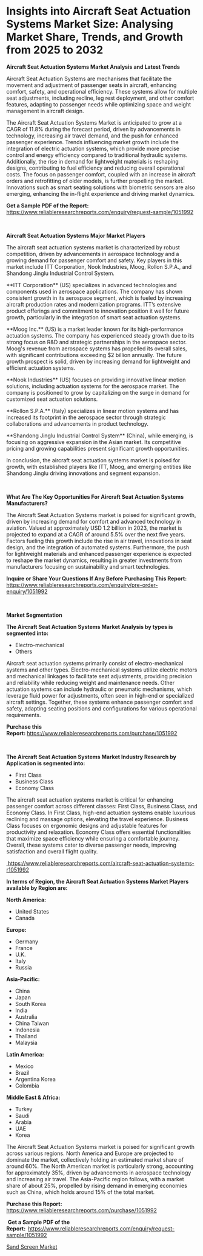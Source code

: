 <p><h1>Insights into Aircraft Seat Actuation Systems Market Size: Analysing Market Share, Trends, and Growth from 2025 to 2032</h1></p><p><strong>Aircraft Seat Actuation Systems Market Analysis and Latest Trends</strong></p>
<p><p>Aircraft Seat Actuation Systems are mechanisms that facilitate the movement and adjustment of passenger seats in aircraft, enhancing comfort, safety, and operational efficiency. These systems allow for multiple seat adjustments, including recline, leg rest deployment, and other comfort features, adapting to passenger needs while optimizing space and weight management in aircraft design. </p><p>The Aircraft Seat Actuation Systems Market is anticipated to grow at a CAGR of 11.8% during the forecast period, driven by advancements in technology, increasing air travel demand, and the push for enhanced passenger experience. Trends influencing market growth include the integration of electric actuation systems, which provide more precise control and energy efficiency compared to traditional hydraulic systems. Additionally, the rise in demand for lightweight materials is reshaping designs, contributing to fuel efficiency and reducing overall operational costs. The focus on passenger comfort, coupled with an increase in aircraft orders and retrofitting of older models, is further propelling the market. Innovations such as smart seating solutions with biometric sensors are also emerging, enhancing the in-flight experience and driving market dynamics.</p></p>
<p><strong>Get a Sample PDF of the Report:&nbsp;</strong> <a href="https://www.reliableresearchreports.com/enquiry/request-sample/1051992?utm_campaign=2201&utm_medium=2&utm_source=Github&utm_content=ia&utm_term=20022025&utm_id=aircraft-seat-actuation-systems">https://www.reliableresearchreports.com/enquiry/request-sample/1051992</a></p>
<p>&nbsp;</p>
<p><strong>Aircraft Seat Actuation Systems Major Market Players</strong></p>
<p><p>The aircraft seat actuation systems market is characterized by robust competition, driven by advancements in aerospace technology and a growing demand for passenger comfort and safety. Key players in this market include ITT Corporation, Nook Industries, Moog, Rollon S.P.A., and Shandong Jinglu Industrial Control System.</p><p>**ITT Corporation** (US) specializes in advanced technologies and components used in aerospace applications. The company has shown consistent growth in its aerospace segment, which is fueled by increasing aircraft production rates and modernization programs. ITT’s extensive product offerings and commitment to innovation position it well for future growth, particularly in the integration of smart seat actuation systems.</p><p>**Moog Inc.** (US) is a market leader known for its high-performance actuation systems. The company has experienced steady growth due to its strong focus on R&D and strategic partnerships in the aerospace sector. Moog's revenue from aerospace systems has propelled its overall sales, with significant contributions exceeding $2 billion annually. The future growth prospect is solid, driven by increasing demand for lightweight and efficient actuation systems.</p><p>**Nook Industries** (US) focuses on providing innovative linear motion solutions, including actuation systems for the aerospace market. The company is positioned to grow by capitalizing on the surge in demand for customized seat actuation solutions. </p><p>**Rollon S.P.A.** (Italy) specializes in linear motion systems and has increased its footprint in the aerospace sector through strategic collaborations and advancements in product technology.</p><p>**Shandong Jinglu Industrial Control System** (China), while emerging, is focusing on aggressive expansion in the Asian market. Its competitive pricing and growing capabilities present significant growth opportunities.</p><p>In conclusion, the aircraft seat actuation systems market is poised for growth, with established players like ITT, Moog, and emerging entities like Shandong Jinglu driving innovations and segment expansion.</p></p>
<p>&nbsp;</p>
<p><strong>What Are The Key Opportunities For Aircraft Seat Actuation Systems Manufacturers?</strong></p>
<p><p>The Aircraft Seat Actuation Systems market is poised for significant growth, driven by increasing demand for comfort and advanced technology in aviation. Valued at approximately USD 1.2 billion in 2023, the market is projected to expand at a CAGR of around 5.5% over the next five years. Factors fueling this growth include the rise in air travel, innovations in seat design, and the integration of automated systems. Furthermore, the push for lightweight materials and enhanced passenger experience is expected to reshape the market dynamics, resulting in greater investments from manufacturers focusing on sustainability and smart technologies.</p></p>
<p><strong>Inquire or Share Your Questions If Any Before Purchasing This Report:</strong> <a href="https://www.reliableresearchreports.com/enquiry/pre-order-enquiry/1051992?utm_campaign=2201&utm_medium=2&utm_source=Github&utm_content=ia&utm_term=20022025&utm_id=aircraft-seat-actuation-systems">https://www.reliableresearchreports.com/enquiry/pre-order-enquiry/1051992</a></p>
<p>&nbsp;</p>
<p><strong>Market Segmentation</strong></p>
<p><strong>The Aircraft Seat Actuation Systems Market Analysis by types is segmented into:</strong></p>
<p><ul><li>Electro-mechanical</li><li>Others</li></ul></p>
<p><p>Aircraft seat actuation systems primarily consist of electro-mechanical systems and other types. Electro-mechanical systems utilize electric motors and mechanical linkages to facilitate seat adjustments, providing precision and reliability while reducing weight and maintenance needs. Other actuation systems can include hydraulic or pneumatic mechanisms, which leverage fluid power for adjustments, often seen in high-end or specialized aircraft settings. Together, these systems enhance passenger comfort and safety, adapting seating positions and configurations for various operational requirements.</p></p>
<p><strong>Purchase this Report:&nbsp;</strong><a href="https://www.reliableresearchreports.com/purchase/1051992?utm_campaign=2201&utm_medium=2&utm_source=Github&utm_content=ia&utm_term=20022025&utm_id=aircraft-seat-actuation-systems">https://www.reliableresearchreports.com/purchase/1051992</a></p>
<p>&nbsp;</p>
<p><strong>The Aircraft Seat Actuation Systems Market Industry Research by Application is segmented into:</strong></p>
<p><ul><li>First Class</li><li>Business Class</li><li>Economy Class</li></ul></p>
<p><p>The aircraft seat actuation systems market is critical for enhancing passenger comfort across different classes: First Class, Business Class, and Economy Class. In First Class, high-end actuation systems enable luxurious reclining and massage options, elevating the travel experience. Business Class focuses on ergonomic designs and adjustable features for productivity and relaxation. Economy Class offers essential functionalities that maximize space efficiency while ensuring a comfortable journey. Overall, these systems cater to diverse passenger needs, improving satisfaction and overall flight quality.</p></p>
<p><a href="https://www.reliableresearchreports.com/aircraft-seat-actuation-systems-r1051992?utm_campaign=2201&utm_medium=2&utm_source=Github&utm_content=ia&utm_term=20022025&utm_id=aircraft-seat-actuation-systems">&nbsp;https://www.reliableresearchreports.com/aircraft-seat-actuation-systems-r1051992</a></p>
<p><strong>In terms of Region, the Aircraft Seat Actuation Systems Market Players available by Region are:</strong></p>
<p>
    <p> <strong> North America: </strong>
        <ul>
            <li>United States</li>
            <li>Canada</li>
        </ul>
        </p> 
    <p> <strong> Europe: </strong>
        <ul>
            <li>Germany</li>
            <li>France</li>
            <li>U.K.</li>
            <li>Italy</li>
            <li>Russia</li>
        </ul>
        </p> 
    <p> <strong> Asia-Pacific: </strong>
        <ul>
            <li>China</li>
            <li>Japan</li>
            <li>South Korea</li>
            <li>India</li>
            <li>Australia</li>
            <li>China Taiwan</li>
            <li>Indonesia</li>
            <li>Thailand</li>
            <li>Malaysia</li>
        </ul>
        </p> 
    <p> <strong> Latin America: </strong>
        <ul>
            <li>Mexico</li>
            <li>Brazil</li>
            <li>Argentina Korea</li>
            <li>Colombia</li>
        </ul>
        </p> 
    <p> <strong> Middle East & Africa: </strong>
        <ul>
            <li>Turkey</li>
            <li>Saudi</li>
            <li>Arabia</li>
            <li>UAE</li>
            <li>Korea</li>
        </ul>
    </p>
    </p>
<p><p>The Aircraft Seat Actuation Systems market is poised for significant growth across various regions. North America and Europe are projected to dominate the market, collectively holding an estimated market share of around 60%. The North American market is particularly strong, accounting for approximately 35%, driven by advancements in aerospace technology and increasing air travel. The Asia-Pacific region follows, with a market share of about 25%, propelled by rising demand in emerging economies such as China, which holds around 15% of the total market.</p></p>
<p><strong>Purchase this Report: </strong><a href="https://www.reliableresearchreports.com/purchase/1051992?utm_campaign=2201&utm_medium=2&utm_source=Github&utm_content=ia&utm_term=20022025&utm_id=aircraft-seat-actuation-systems">https://www.reliableresearchreports.com/purchase/1051992</a></p>
<p>&nbsp;<strong>Get a Sample PDF of the Report:&nbsp;&nbsp;</strong><a href="https://www.reliableresearchreports.com/enquiry/request-sample/1051992?utm_campaign=2201&utm_medium=2&utm_source=Github&utm_content=ia&utm_term=20022025&utm_id=aircraft-seat-actuation-systems">https://www.reliableresearchreports.com/enquiry/request-sample/1051992</a></p>
<p><strong></strong></p>
<p><p><a href="https://github.com/gerdabatiskzv9/Market-Research-Report-List-1/blob/main/sand-screen-market.md?utm_campaign=2201&utm_medium=2&utm_source=Github&utm_content=ia&utm_term=20022025&utm_id=aircraft-seat-actuation-systems">Sand Screen Market</a></p></p>